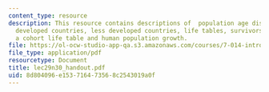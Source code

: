 ```yaml
---
content_type: resource
description: This resource contains descriptions of  population age distribution more
  developed countries, less developed countries, life tables, survivorship curves,
  a cohort life table and human population growth.
file: https://ol-ocw-studio-app-qa.s3.amazonaws.com/courses/7-014-introductory-biology-spring-2005/8d804096e153716473568c2543019a0f_lec29n30_handout.pdf
file_type: application/pdf
resourcetype: Document
title: lec29n30_handout.pdf
uid: 8d804096-e153-7164-7356-8c2543019a0f
---
```

